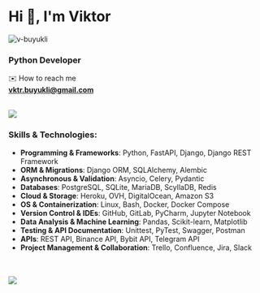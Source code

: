 <h1>Hi 👋, I'm Viktor</h1>
<p> <img src="https://komarev.com/ghpvc/?username=v-buyukli&label=Profile%20views&color=0e75b6&style=flat" alt="v-buyukli" /> </p>

<h3>Python Developer</h3>

✉️ How to reach me  
**vktr.buyukli@gmail.com** <br><br>

![](https://github-readme-streak-stats.herokuapp.com/?user=v-buyukli&theme=dark&hide_border=false)

<h3>Skills & Technologies:</h3>

- **Programming & Frameworks**: Python, FastAPI, Django, Django REST Framework
- **ORM & Migrations**: Django ORM, SQLAlchemy, Alembic
- **Asynchronous & Validation**: Asyncio, Celery, Pydantic
- **Databases**: PostgreSQL, SQLite, MariaDB, ScyllaDB, Redis
- **Cloud & Storage**: Heroku, OVH, DigitalOcean, Amazon S3
- **OS & Containerization**: Linux, Bash, Docker, Docker Compose 
- **Version Control & IDEs**: GitHub, GitLab, PyCharm, Jupyter Notebook
- **Data Analysis & Machine Learning**: Pandas, Scikit-learn, Matplotlib
- **Testing & API Documentation**: Unittest, PyTest, Swagger, Postman
- **APIs**: REST API, Binance API, Bybit API, Telegram API
- **Project Management & Collaboration**: Trello, Confluence, Jira, Slack

<br><br>
![](https://github-readme-stats.vercel.app/api/top-langs/?username=v-buyukli&theme=dark&hide_border=false&include_all_commits=false&count_private=false&layout=compact)
